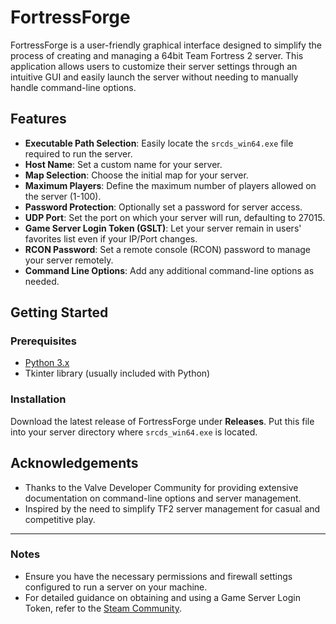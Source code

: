 # FortressForge

FortressForge is a user-friendly graphical interface designed to simplify the process of creating and managing a 64bit Team Fortress 2 server. This application allows users to customize their server settings through an intuitive GUI and easily launch the server without needing to manually handle command-line options.

## Features

- **Executable Path Selection**: Easily locate the `srcds_win64.exe` file required to run the server.
- **Host Name**: Set a custom name for your server.
- **Map Selection**: Choose the initial map for your server.
- **Maximum Players**: Define the maximum number of players allowed on the server (1-100).
- **Password Protection**: Optionally set a password for server access.
- **UDP Port**: Set the port on which your server will run, defaulting to 27015.
- **Game Server Login Token (GSLT)**: Let your server remain in users' favorites list even if your IP/Port changes.
- **RCON Password**: Set a remote console (RCON) password to manage your server remotely.
- **Command Line Options**: Add any additional command-line options as needed.

## Getting Started

### Prerequisites

- [Python 3.x](https://www.python.org/downloads/)
- Tkinter library (usually included with Python)

### Installation

Download the latest release of FortressForge under **Releases**. Put this file into your server directory where `srcds_win64.exe` is located.

## Acknowledgements

- Thanks to the Valve Developer Community for providing extensive documentation on command-line options and server management.
- Inspired by the need to simplify TF2 server management for casual and competitive play.

---

### Notes

- Ensure you have the necessary permissions and firewall settings configured to run a server on your machine.
- For detailed guidance on obtaining and using a Game Server Login Token, refer to the [Steam Community](https://steamcommunity.com/dev/managegameservers).
